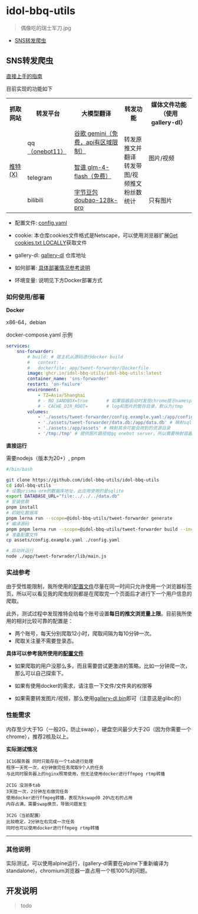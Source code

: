 # idol-bbq-utils

> 偶像吃的瑞士军刀.jpg

-   [SNS转发爬虫](app/tweet-forwarder/README.md)

## SNS转发爬虫

[直接上手的指南](docs/zh/app/tweet-forwarder/for-beginners.md)

目前实现的功能如下

<table>
  <tr>
    <th>抓取网站</th>
    <th>转发平台</th>
    <th>大模型翻译</th>
    <th>转发功能</th>
    <th>媒体文件功能（使用gallery-dl）</th>
  </tr>
  <tr>
    <td rowspan="12"><a href="https://x.com" target="_blank">推特(X)</a></td>
    <td>qq<a href="https://github.com/botuniverse/onebot-11" target="_blank">（onebot11）</a></td>
    <td rowspan="12">
        <a href="https://ai.google.dev/gemini-api/docs/api-key?hl=zh-cn" target="_blank" style="display: block;">谷歌 gemini（免费，api有区域限制）</a>
        <br>
        <a href="https://bigmodel.cn/dev/api/normal-model/glm-4" target="_blank" style="display: block;">智谱 glm-4-flash（免费）</a>
        <br>
        <a href="https://www.volcengine.com/docs/82379/1263594#%E9%80%82%E7%94%A8%E8%8C%83%E5%9B%B4" target="_blank" style="display: block;">字节豆包 doubao-128k-pro</a>
    </td>
    <td rowspan="12">
        转发原推文并翻译<br>转发带图/视频推文<br>粉丝数统计
    </td>
    <td rowspan="2">
        图片/视频
    </td>
  </tr>
  <tr>
    <td>telegram</td>
  </tr>
  <tr>
    <td>bilibili</td>
    <td>只有图片</td>
  </tr>
</table>

-   配置文件: [config.yaml](assets/tweet-forwarder/config.example.prod.zh.yaml)

-   cookie: 本仓库cookies文件格式是Netscape，可以使用浏览器扩展[Get cookies.txt LOCALLY](https://chromewebstore.google.com/detail/get-cookiestxt-locally/cclelndahbckbenkjhflpdbgdldlbecc)获取文件

-   gallery-dl: [gallery-dl](https://github.com/mikf/gallery-dl) 仓库地址

-   如何部署: [具体部署情况参考说明](#实战参考)

-   环境变量: 说明见下方Docker部署方式

### 如何使用/部署

**Docker**

x86-64，debian

docker-compose.yaml 示例

```yaml
services:
    sns-forwarder:
        # build: # 宿主机从源码进行docker build
        #   context: .
        #   dockerfile: app/tweet-forwarder/Dockerfile
        image: ghcr.io/idol-bbq-utils/idol-bbq-utils:latest
        container_name: 'sns-forwarder'
        restart: 'on-failure'
        environment:
            - TZ=Asia/Shanghai
            # - NO_SANDBOX=true       # 如果容器启动时发现chrome提示namespace相关问题，可以尝试启用此环境变量
            # - CACHE_DIR_ROOT=       # log和图片的暂存目录，默认为/tmp
        volumes:
            - './assets/tweet-forwarder/config.example.yaml:/app/config.yaml' # 映射config.yaml
            - './assets/tweet-forwarder/data.db:/app/data.db' # 映射sqlite db
            - './assets:/app/assets' # 映射其余可能会用到的资源目录
            - '/tmp:/tmp' # 提供图片路径给qq onebot server，所以需要映射容器目录至主机上，假设onebot server也部署在本机
```

**直接运行**

需要nodejs（版本为20+）, pnpm

```bash
#/bin/bash

git clone https://github.com/idol-bbq-utils/idol-bbq-utils
cd idol-bbq-utils
# 设置prisma orm的数据库地址，此应用使用的是sqlite
export DATABASE_URL="file:../../../data.db"
# 安装依赖
pnpm install
# 初始化数据库
pnpm lerna run --scope=@idol-bbq-utils/tweet-forwarder generate
# 编译源码
pnpm pnpm lerna run --scope=@idol-bbq-utils/tweet-forwarder build --include-dependencies
# 准备配置文件
cp assets/config.example.yaml ./config.yaml

# 启动并运行
node ./app/tweet-forwrader/lib/main.js
```

### 实战参考

由于受性能限制，我所使用的[配置文件](assets/tweet-forwarder/config.example.prod.zh.yaml)尽量在同一时间只允许使用一个浏览器标签页。所以可以看见我的爬虫规则都是在爬取完一个页面后才进行下一个用户信息的爬取。

此外，测试过程中发现推特会给每个账号设置**每日的推文浏览量上限**。目前我所使用的相对比较可靠的配置是：

-   两个账号，每天分别爬取12小时，爬取间隔为每10分钟一次。
-   爬取关注量不需要登录态。

**具体可以参考我所使用的[配置文件](assets/tweet-forwarder/config.example.prod.zh.yaml)**

-   如果爬取的用户没那么多，而且需要尝试更激进的策略，比如一分钟爬一次，那么可以自己探索下。

-   如果有使用docker的需求，请注意一下文件/文件夹的权限等

-   如果需要转发图片/视频，那么使用[gallery-dl.bin](https://github.com/mikf/gallery-dl?tab=readme-ov-file#standalone-executable)即可（注意这是glibc的）

### 性能需求

内存至少大于1G（一般2G，防止swap），硬盘空间最少大于2G（因为你需要一个chrome），推荐2核及以上。

**实际测试情况**

```text
1C1G服务器 同时只能存在一个tab进行处理
程序一天死一次，4分钟做完任务爬取9个人的任务
与此同时服务器上的nginx照常使用，但无法使用docker进行ffmpeg rtmp转播

2C1G 没测多tab
3天挂一次，2分钟左右做完任务
使用docker进行ffmpeg转播，表现为kswapd0 20%左右的占用
内存占满，需要swap换页，导致问题发生

3C2G（当前配置）
比较稳定，2分钟左右完成一次任务
同时也可以使用docker进行ffmpeg rtmp转播
```

---

### 其他说明

实际测试，可以使用alpine运行，(gallery-dl需要在alpine下重新编译为standalone)，chromium浏览器一直占用一个核100%的问题。

## 开发说明

> todo
